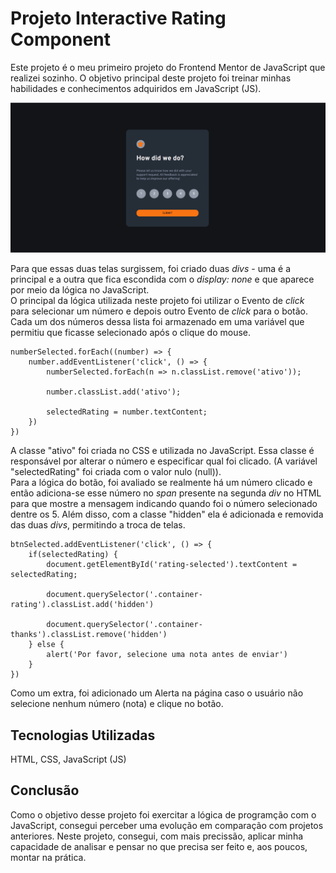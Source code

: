 # Projeto Interactive Rating Component

Este projeto é o meu primeiro projeto do Frontend Mentor de JavaScript que realizei sozinho. O objetivo principal deste projeto foi treinar minhas habilidades e conhecimentos adquiridos em JavaScript (JS).<br>

<img src="./src/images/gif-rating.gif" alt="demonstração do projeto em funcionamento">

Para que essas duas telas surgissem, foi criado duas *divs* - uma é a principal e a outra que fica escondida com o *display: none* e que aparece por meio da lógica no JavaScript. <br>
O principal da lógica utilizada neste projeto foi utilizar o Evento de *click* para selecionar um número e depois outro Evento de *click* para o botão. Cada um dos números dessa lista foi armazenado em uma variável que permitiu que ficasse selecionado após o clique do mouse. 

```
numberSelected.forEach((number) => {
    number.addEventListener('click', () => {
        numberSelected.forEach(n => n.classList.remove('ativo'));

        number.classList.add('ativo');

        selectedRating = number.textContent;
    })
})
```

A classe "ativo" foi criada no CSS e utilizada no JavaScript. Essa classe é responsável por alterar o número e especificar qual foi clicado. (A variável "selectedRating" foi criada com o valor nulo (null)).<br>
Para a lógica do botão, foi avaliado se realmente há um número clicado e então adiciona-se esse número no *span* presente na segunda *div* no HTML para que mostre a mensagem indicando quando foi o número selecionado dentre os 5. Além disso, com a classe "hidden" ela é adicionada e removida das duas *divs*, permitindo a troca de telas.

```
btnSelected.addEventListener('click', () => {
    if(selectedRating) {
        document.getElementById('rating-selected').textContent = selectedRating;

        document.querySelector('.container-rating').classList.add('hidden')

        document.querySelector('.container-thanks').classList.remove('hidden')
    } else {
        alert('Por favor, selecione uma nota antes de enviar')
    }
})
```

Como um extra, foi adicionado um Alerta na página caso o usuário não selecione nenhum número (nota) e clique no botão. 

## Tecnologias Utilizadas 
HTML, CSS, JavaScript (JS)

## Conclusão
Como o objetivo desse projeto foi exercitar a lógica de programção com o JavaScript, consegui perceber uma evolução em comparação com projetos anteriores. Neste projeto, consegui, com mais precissão, aplicar minha capacidade de analisar e pensar no que precisa ser feito e, aos poucos, montar na prática. 